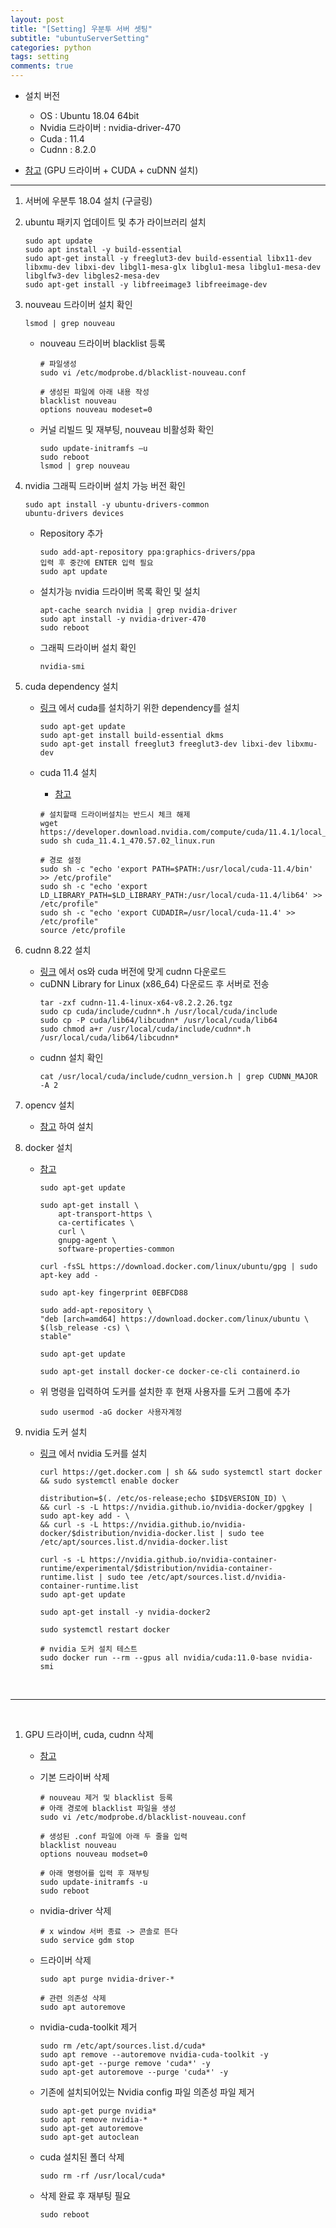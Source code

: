 ```yaml
---
layout: post
title: "[Setting] 우분투 서버 셋팅"
subtitle: "ubuntuServerSetting"
categories: python
tags: setting
comments: true
---
```


* 설치 버전
    - OS : Ubuntu 18.04 64bit
    - Nvidia 드라이버 : nvidia-driver-470
    - Cuda : 11.4
    - Cudnn : 8.2.0

* [참고](https://www.2cpu.co.kr/lec/3998) (GPU 드라이버 + CUDA + cuDNN 설치)

* * *

1. 서버에 우분투 18.04 설치 (구글링)

2. ubuntu 패키지 업데이트 및 추가 라이브러리 설치
    ```
    sudo apt update
    sudo apt install -y build-essential
    sudo apt-get install -y freeglut3-dev build-essential libx11-dev libxmu-dev libxi-dev libgl1-mesa-glx libglu1-mesa libglu1-mesa-dev libglfw3-dev libgles2-mesa-dev
    sudo apt-get install -y libfreeimage3 libfreeimage-dev
    ```

3. nouveau 드라이버 설치 확인
    ```
    lsmod | grep nouveau
    ```

    * nouveau 드라이버 blacklist 등록
        ```
        # 파일생성
        sudo vi /etc/modprobe.d/blacklist-nouveau.conf

        # 생성된 파일에 아래 내용 작성
        blacklist nouveau
        options nouveau modeset=0
        ```

    * 커널 리빌드 및 재부팅, nouveau 비활성화 확인
        ```
        sudo update-initramfs –u
        sudo reboot
        lsmod | grep nouveau
        ```

4. nvidia 그래픽 드라이버 설치 가능 버전 확인
    ```
    sudo apt install -y ubuntu-drivers-common
    ubuntu-drivers devices
    ```

    * Repository 추가
        ```
        sudo add-apt-repository ppa:graphics-drivers/ppa
        입력 후 중간에 ENTER 입력 필요
        sudo apt update
        ```

    * 설치가능 nvidia 드라이버 목록 확인 및 설치
        ```
        apt-cache search nvidia | grep nvidia-driver
        sudo apt install -y nvidia-driver-470
        sudo reboot
        ```

    * 그래픽 드라이버 설치 확인
        ```
        nvidia-smi
        ```

5. cuda dependency 설치<br>
    * [링크](https://teddylee777.github.io/linux/%EB%94%A5%EB%9F%AC%EB%8B%9D-PC%EC%97%90-ubuntu%EC%99%80-CUDA-GPU%EB%9D%BC%EC%9D%B4%EB%B8%8C%EB%9F%AC%EB%A6%AC-%EC%84%A4%EC%B9%98%ED%95%98%EA%B8%B0) 에서 cuda를 설치하기 위한 dependency를 설치
        ```
        sudo apt-get update
        sudo apt-get install build-essential dkms
        sudo apt-get install freeglut3 freeglut3-dev libxi-dev libxmu-dev
        ```

    * cuda 11.4 설치 <br>
        * [참고](https://developer.nvidia.com/cuda-downloads?target_os=Linux&target_arch=x86_64&Distribution=Ubuntu&target_version=18.04&target_type=runfile_local)

        ```
        # 설치할때 드라이버설치는 반드시 체크 해제
        wget https://developer.download.nvidia.com/compute/cuda/11.4.1/local_installers/cuda_11.4.1_470.57.02_linux.run
        sudo sh cuda_11.4.1_470.57.02_linux.run

        # 경로 설정
        sudo sh -c "echo 'export PATH=$PATH:/usr/local/cuda-11.4/bin' >> /etc/profile"
        sudo sh -c "echo 'export LD_LIBRARY_PATH=$LD_LIBRARY_PATH:/usr/local/cuda-11.4/lib64' >> /etc/profile"
        sudo sh -c "echo 'export CUDADIR=/usr/local/cuda-11.4' >> /etc/profile"
        source /etc/profile
        ```

6. cudnn 8.22 설치
    * [링크](https://developer.nvidia.com/cudnn) 에서 os와 cuda 버전에 맞게 cudnn 다운로드
    * cuDNN Library for Linux (x86_64) 다운로드 후 서버로 전송
        ```
        tar -zxf cudnn-11.4-linux-x64-v8.2.2.26.tgz
        sudo cp cuda/include/cudnn*.h /usr/local/cuda/include
        sudo cp -P cuda/lib64/libcudnn* /usr/local/cuda/lib64
        sudo chmod a+r /usr/local/cuda/include/cudnn*.h /usr/local/cuda/lib64/libcudnn*
        ```
    * cudnn 설치 확인
        ```
        cat /usr/local/cuda/include/cudnn_version.h | grep CUDNN_MAJOR -A 2
        ```

7. opencv 설치
    * [참고](https://gist.github.com/raulqf/f42c718a658cddc16f9df07ecc627be7) 하여 설치

8. docker 설치
    * [참고](https://docs.docker.com/engine/install/ubuntu/)
        ```
        sudo apt-get update

        sudo apt-get install \
            apt-transport-https \
            ca-certificates \
            curl \
            gnupg-agent \
            software-properties-common

        curl -fsSL https://download.docker.com/linux/ubuntu/gpg | sudo apt-key add -

        sudo apt-key fingerprint 0EBFCD88

        sudo add-apt-repository \
        "deb [arch=amd64] https://download.docker.com/linux/ubuntu \
        $(lsb_release -cs) \
        stable"

        sudo apt-get update

        sudo apt-get install docker-ce docker-ce-cli containerd.io
        ```

    * 위 명령을 입력하여 도커를 설치한 후 현재 사용자를 도커 그룹에 추가
        ```
        sudo usermod -aG docker 사용자계정
        ```

9. nvidia 도커 설치
    * [링크](https://docs.nvidia.com/datacenter/cloud-native/container-toolkit/install-guide.html#docker) 에서 nvidia 도커를 설치
        ```
        curl https://get.docker.com | sh && sudo systemctl start docker && sudo systemctl enable docker

        distribution=$(. /etc/os-release;echo $ID$VERSION_ID) \
        && curl -s -L https://nvidia.github.io/nvidia-docker/gpgkey | sudo apt-key add - \
        && curl -s -L https://nvidia.github.io/nvidia-docker/$distribution/nvidia-docker.list | sudo tee /etc/apt/sources.list.d/nvidia-docker.list
        
        curl -s -L https://nvidia.github.io/nvidia-container-runtime/experimental/$distribution/nvidia-container-runtime.list | sudo tee /etc/apt/sources.list.d/nvidia-container-runtime.list
        sudo apt-get update

        sudo apt-get install -y nvidia-docker2

        sudo systemctl restart docker

        # nvidia 도커 설치 테스트
        sudo docker run --rm --gpus all nvidia/cuda:11.0-base nvidia-smi
        ```
<br>

* * *

<br>

1. GPU 드라이버, cuda, cudnn 삭제
    * [참고](https://driz2le.tistory.com/254)

    * 기본 드라이버 삭제
        ```
        # nouveau 제거 및 blacklist 등록
        # 아래 경로에 blacklist 파일을 생성
        sudo vi /etc/modprobe.d/blacklist-nouveau.conf

        # 생성된 .conf 파일에 아래 두 줄을 입력
        blacklist nouveau
        options nouveau modset=0

        # 아래 명령어를 입력 후 재부팅
        sudo update-initramfs -u
        sudo reboot
        ```

    * nvidia-driver 삭제
        ```
        # x window 서버 종료 -> 콘솔로 뜬다
        sudo service gdm stop
        ```

    * 드라이버 삭제
        ```
        sudo apt purge nvidia-driver-*

        # 관련 의존성 삭제
        sudo apt autoremove
        ```

    * nvidia-cuda-toolkit 제거
        ```
        sudo rm /etc/apt/sources.list.d/cuda*
        sudo apt remove --autoremove nvidia-cuda-toolkit -y
        sudo apt-get --purge remove 'cuda*' -y
        sudo apt-get autoremove --purge 'cuda*' -y
        ```

    * 기존에 설치되어있는 Nvidia config 파일 의존성 파일 제거
        ```
        sudo apt-get purge nvidia*
        sudo apt remove nvidia-*
        sudo apt-get autoremove
        sudo apt-get autoclean
        ```

    * cuda 설치된 폴더 삭제
        ```
        sudo rm -rf /usr/local/cuda*
        ```
        
    * 삭제 완료 후 재부팅 필요
        ```
        sudo reboot
        ```